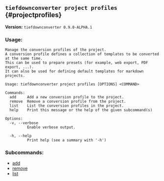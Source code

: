 ## `tiefdownconverter project profiles` {#projectprofiles}

**Version:** `tiefdownconverter 0.9.0-ALPHA.1`

### Usage:
```
Manage the conversion profiles of the project.
A conversion profile defines a collection of templates to be converted at the same time.
This can be used to prepare presets (for example, web export, PDF export, ...).
It can also be used for defining default templates for markdown projects.

Usage: tiefdownconverter project profiles [OPTIONS] <COMMAND>

Commands:
  add     Add a new conversion profile to the project.
  remove  Remove a conversion profile from the project.
  list    List the conversion profiles in the project.
  help    Print this message or the help of the given subcommand(s)

Options:
  -v, --verbose
          Enable verbose output.

  -h, --help
          Print help (see a summary with '-h')
```

### Subcommands:
- [add](#projectprofilesadd)
- [remove](#projectprofilesremove)
- [list](#projectprofileslist)

